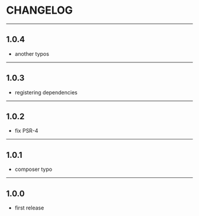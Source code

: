 # CHANGELOG

----


## 1.0.4

- another typos

----


## 1.0.3

- registering dependencies

----


## 1.0.2

- fix PSR-4

----


## 1.0.1

- composer typo


----


## 1.0.0

- first release
